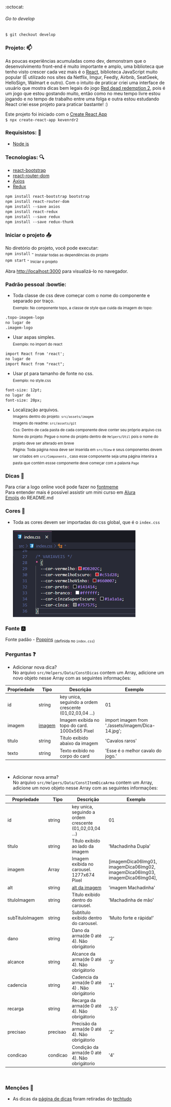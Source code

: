 :octocat:

###### Go to develop 
`$ git checkout develop`

### Projeto: :mailbox: 
 As poucas experiências acumuladas como dev, demonstram que o desenvolvimento front-end é muito importante e amplo, uma biblioteca que tenho visto crescer cada vez mais é o [React](https://pt-br.reactjs.org/), biblioteca JavaScript muito popular (É utilizado nos sites da Netflix, Imgur, Feedly, Airbnb, SeatGeek, HelloSign, Walmart e outro). Com o intuito de praticar criei uma interface de usuário que mostra dicas bem legais do jogo [Red dead redemption 2](https://www.rockstargames.com/reddeadredemption2/), pois é um jogo que estou gostando muito, então como no meu tempo livre estou jogando e no tempo de trabalho entre uma folga e outra estou estudando React criei esse projeto para praticar bastante! :)


Este projeto foi iniciado com o [Create React App](https://github.com/facebook/create-react-app)<br>
 `$ npx create-react-app kevenrdr2`

### Requisistos: :pencil:
- [Node js](https://nodejs.org/en/)

### Tecnologias: :mag:
- [react-bootstrap](https://react-bootstrap.github.io/getting-started/introduction)  
- [react-router-dom](https://reactrouter.com/web/guides/quick-start)
- [Axios](https://www.npmjs.com/package/axios)
- [Redux](https://redux.js.org/basics/usage-with-react)

```
npm install react-bootstrap bootstrap
npm install react-router-dom
npm install --save axios
npm install react-redux
npm install --save redux
npm install --save redux-thunk
```

### Iniciar o projeto :outbox_tray:
No diretório do projeto, você pode executar:<br>
`npm install` - <sub>Instalar todas as dependências do projeto</sub><br>
`npm start` - <sub>Iniciar o projeto</sub>

Abra [http://localhost:3000](http://localhost:3000) para visualizá-lo no navegador.

### Padrão pessoal :bowtie:
- Toda classe de css deve começar com o nome do componente e separado por traço.<br>
<sub>Exemplo: No componente topo, a classe de style que cuida da imagem do topo:</sub><br> 
```
.topo-imagem-logo 
no lugar de 
.imagem-logo
```

- Usar aspas simples.<br>
<sub>Exemplo: no import do react</sub>
```
import React from 'react'; 
no lugar de  
import React from "react";
```

- Usar pt para tamanho de fonte no css.<br>
<sub>Exemplo: no style.css</sub> 
```
font-size: 12pt; 
no lugar de 
font-size: 20px;
```

- Localização arquivos.<br>
<sub>Imagens dentro do projeto: `src/assets/imagem`</sub> <br>
<sub>Imagens do readme: `src/assets/git`</sub> <br>
<sub>Css: Dentro de cada pasta de cada componente deve conter seu próprio arquivo css</sub> <br>
<sub>Nome do projeto: Pegue o nome do projeto dentro de `Helpers/Util` pois o nome do projeto deve ser alterado em breve</sub> <br>
<sub>Página: Toda página nova deve ser inserida em `src/View` e seus componentes devem ser criados em `src/Components` , caso esse componente seja uma página intenira a pasta que contém essse componente deve começar com a palavra `Page`</sub> <br>

### Dicas :speech_balloon:
Para criar a logo online você pode fazer no [fontmeme](https://fontmeme.com/netflix-font/)<br>
Para entender mais é possível assistir um mini curso em [Alura](https://www.alura.com.br/imersao-react/aula01-react-aluraflix)<br>
[Emojis](https://www.webfx.com/tools/emoji-cheat-sheet/) do README.md

### Cores :art:
- Toda as cores devem ser importadas do css global, que é o `index.css`<br><br>
![Padrão de cores](https://github.com/KevenBarauna/Rdr2/blob/develop/src/assets/git/padrao-cores.png?raw=true)

### Fonte :a:
Fonte padão - [Poppins](https://fonts.google.com/specimen/Poppins?preview.text=P%C3%A1gina+404&preview.text_type=custom&sidebar.open=true&selection.family=Poppins:wght@300;400;600) <sub>(definida no `index.css`)</sub>

### Perguntas :question:

 - Adicionar nova dica?<br>
   No arquivo `src/Helpers/Data/ConstDicas` contem um Array, adicione um novo objeto nesse Array com as seguintes informações:<br>

|  Propriedade  |     Tipo      |     Descrição                                           |             Exemplo            |
| ------------- | ------------- | ------------------------------------------------------- |------------------------------- |
|     id        |     string    | key unica, seguindo a ordem crescente (01,02,03,04 ...) |              01                |
|imagem |[imagem](https://create-react-app.dev/docs/adding-images-fonts-and-files/)| Imagem exibida no topo do card.  1000x565 Pixel| import imagem from './assets/imagem/Dica-14.jpg';
|     titulo    |     string    | Título exibido abaixo da imagem                         | 'Cavalos raros'
|     texto     |     string    | Texto exibido no corpo do card                          | 'Esse é o melhor cavalo do jogo.'

<br>

 - Adicionar nova arma?<br>
    No arquivo `src/Helpers/Data/ConstItemDicaArma` contem um Array, adicione um novo objeto nesse Array com as seguintes informações:<br>

|  Propriedade  |     Tipo      |     Descrição                                           |             Exemplo            |
| ------------- | ------------- | ------------------------------------------------------- |------------------------------- |
|id             |     string    | key unica, seguindo a ordem crescente (01,02,03,04 ...) |              01                |
|titulo         |     string    | Título exibido ao lado da imagem                        |       'Machadinha Dupla'       |
|imagem         |      Array    | Imagem exibida no carousel. 1277x674 Pixel              | [imagemDica06Img01, imagemDica06Img02, imagemDica06Img03, imagemDica06Img04],
|alt            |     string    | [alt da imagem](https://www.w3schools.com/tags/att_img_alt.asp)| 'imagem Machadinha'
|tituloImagem   |     string    | Título exibido dentro do carousel.                      | 'Machadinha de mão'
|subTituloImagem|     string    | Subtítulo exibido dentro do carousel.                   | 'Muito forte e rápida!'
|dano           |     string    | Dano da arma(de 0 até 4). Não obrigátorio               | '2'
|alcance        |     string    | Alcance da arma(de 0 até 4). Não obrigátorio            | '3'
|cadencia       |     string    | Cadencia da arma(de 0 até 4) . Não obrigátorio          | '1'
|recarga        |     string    | Recarga da arma(de 0 até 4). Não obrigátorio            | '3.5'
|precisao       |     precisao  | Precisão da arma(de 0 até 4). Não obrigátorio           | '2'
|condicao       |     condicao  | Condição da arma(de 0 até 4). Não obrigátorio           | '4'

<br>

### Menções :page_with_curl:
- As dicas da [página de dicas](http://localhost:3000/dicas) foram retiradas do [techtudo](https://www.techtudo.com.br/listas/2018/11/red-dead-redemption-2-confira-dez-dicas-para-mandar-bem-no-jogo.ghtml)
